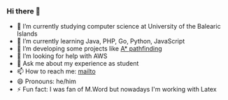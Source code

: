 ### Hi there 👋

- 🔭 I’m currently studying computer science at University of the Balearic Islands 
- 🌱 I’m currently learning Java, PHP, Go, Python, JavaScript
- 👯 I’m developing some projects like [A* pathfinding](https://a-star-visual.web.app/)
- 🤔 I’m looking for help with AWS
- 💬 Ask me about my experience as student
- 📫 How to reach me: [mailto](santandreutoni@gmail.com)
- 😄 Pronouns: he/him
- ⚡ Fun fact: I was fan of M.Word but nowadays I'm working with Latex
